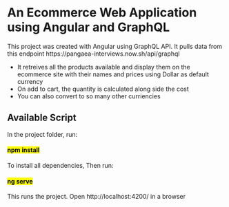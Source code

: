<h1>An Ecommerce Web Application using Angular and GraphQL</h1>

<p>This project was created with Angular using GraphQL API. 
It pulls data from this endpoint https://pangaea-interviews.now.sh/api/graphql</p>

<ul>
  <li>It retreives all the products available and display them on the ecommerce site with their names and prices using Dollar as default currency</li>
  <li>On add to cart, the quantity is calculated along side the cost</li>
  <li>You can also convert to so many other curriencies</li>
</ul>

<h2>Available Script </h2>

<p>In the project folder, run:</p>

  <h4><mark>npm install</mark></h4>

<p>To install all dependencies, Then run:<p/>

  <h4><mark>ng serve</mark></h4>

<p>This runs the project. Open http://localhost:4200/ in a browser</p>





